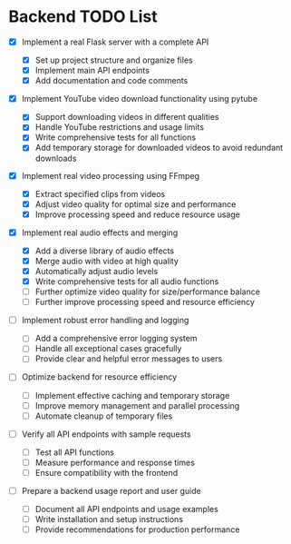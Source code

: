 # Backend TODO List

- [x] Implement a real Flask server with a complete API

  - [x] Set up project structure and organize files
  - [x] Implement main API endpoints
  - [x] Add documentation and code comments

- [x] Implement YouTube video download functionality using pytube

  - [x] Support downloading videos in different qualities
  - [x] Handle YouTube restrictions and usage limits
  - [x] Write comprehensive tests for all functions
  - [x] Add temporary storage for downloaded videos to avoid redundant downloads

- [x] Implement real video processing using FFmpeg

  - [x] Extract specified clips from videos
  - [x] Adjust video quality for optimal size and performance
  - [x] Improve processing speed and reduce resource usage

- [x] Implement real audio effects and merging

  - [x] Add a diverse library of audio effects
  - [x] Merge audio with video at high quality
  - [x] Automatically adjust audio levels
  - [x] Write comprehensive tests for all audio functions
  - [ ] Further optimize video quality for size/performance balance
  - [ ] Further improve processing speed and resource efficiency

- [ ] Implement robust error handling and logging

  - [ ] Add a comprehensive error logging system
  - [ ] Handle all exceptional cases gracefully
  - [ ] Provide clear and helpful error messages to users

- [ ] Optimize backend for resource efficiency

  - [ ] Implement effective caching and temporary storage
  - [ ] Improve memory management and parallel processing
  - [ ] Automate cleanup of temporary files

- [ ] Verify all API endpoints with sample requests

  - [ ] Test all API functions
  - [ ] Measure performance and response times
  - [ ] Ensure compatibility with the frontend

- [ ] Prepare a backend usage report and user guide
  - [ ] Document all API endpoints and usage examples
  - [ ] Write installation and setup instructions
  - [ ] Provide recommendations for production performance
